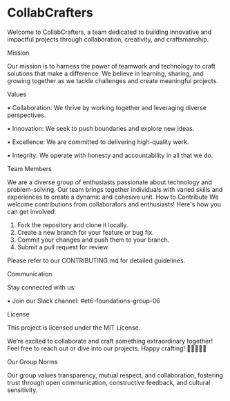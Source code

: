 # CollabCrafters

Welcome to CollabCrafters, a team dedicated to building innovative and impactful
 projects through collaboration, creativity, and craftsmanship.

Mission

Our mission is to harness the power of teamwork and technology to craft
 solutions that make a difference. We believe in learning, sharing, and growing
  together as we tackle challenges and create meaningful projects.

Values

• Collaboration: We thrive by working together and leveraging diverse perspectives.

• Innovation: We seek to push boundaries and explore new ideas.

• Excellence: We are committed to delivering high-quality work.

• Integrity: We operate with honesty and accountability in all that we do.

Team Members

We are a diverse group of enthusiasts passionate about technology and
 problem-solving. Our team brings together individuals with varied skills and
  experiences to create a dynamic and cohesive unit.
How to Contribute
We welcome contributions from collaborators and enthusiasts! Here's how you can
 get involved:

1. Fork the repository and clone it locally.
2. Create a new branch for your feature or bug fix.
3. Commit your changes and push them to your branch.
4. Submit a pull request for review.

Please refer to our CONTRIBUTING.md for detailed guidelines.

Communication

Stay connected with us:

• Join our Slack channel: #et6-foundations-group-06

License

This project is licensed under the MIT License.

We’re excited to collaborate and craft something extraordinary together! Feel
 free to reach out or dive into our projects. Happy crafting! 🎨👩‍💻👨‍💻

Our Group Norms

Our group values transparency, mutual respect, and collaboration, fostering
 trust through open communication, constructive feedback, and cultural sensitivity.
